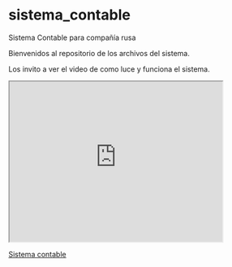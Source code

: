 # sistema_contable
Sistema Contable para compañía rusa

Bienvenidos al repositorio de los archivos del sistema.

Los invito a ver el video de como luce y funciona el sistema.

<iframe width="420" height="315"
src="https://www.youtube.com/watch?v=abTCUVnRliU&t=6s">
</iframe>

<a href="https://www.youtube.com/watch?v=abTCUVnRliU&t=6s">Sistema contable</a>
